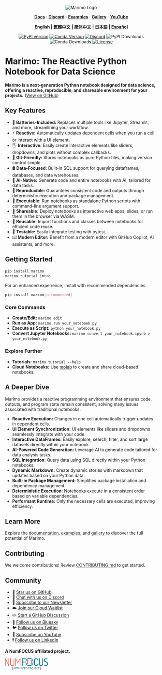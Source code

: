<p align="center">
  <img src="https://raw.githubusercontent.com/marimo-team/marimo/main/docs/_static/marimo-logotype-thick.svg" alt="Marimo Logo">
</p>

<p align="center">
  <a href="https://docs.marimo.io" target="_blank"><strong>Docs</strong></a> ·
  <a href="https://marimo.io/discord?ref=readme" target="_blank"><strong>Discord</strong></a> ·
  <a href="https://docs.marimo.io/examples/" target="_blank"><strong>Examples</strong></a> ·
  <a href="https://marimo.io/gallery/" target="_blank"><strong>Gallery</strong></a> ·
  <a href="https://www.youtube.com/@marimo-team/" target="_blank"><strong>YouTube</strong></a>
</p>

<p align="center">
  <b>English | </b>
  <a href="https://github.com/marimo-team/marimo/blob/main/README_Traditional_Chinese.md" target="_blank"><b>繁體中文</b></a>
  <b> | </b>
  <a href="https://github.com/marimo-team/marimo/blob/main/README_Chinese.md" target="_blank"><b>简体中文</b></a>
  <b> | </b>
  <a href="https://github.com/marimo-team/marimo/blob/main/README_Japanese.md" target="_blank"><b>日本語</b></a>
  <b> | </b>
  <a href="https://github.com/marimo-team/marimo/blob/main/README_Spanish.md" target="_blank"><b>Español</b></a>
</p>

<p align="center">
<a href="https://pypi.org/project/marimo/"><img src="https://img.shields.io/pypi/v/marimo?color=%2334D058&label=pypi" alt="PyPI version"></a>
<a href="https://anaconda.org/conda-forge/marimo"><img src="https://img.shields.io/conda/vn/conda-forge/marimo.svg" alt="Conda Version"></a>
<a href="https://marimo.io/discord?ref=readme"><img src="https://shields.io/discord/1059888774789730424" alt="Discord"></a>
<img alt="PyPI Downloads" src="https://img.shields.io/pepy/dt/marimo?label=pypi%20%7C%20downloads">
<img alt="Conda Downloads" src="https://img.shields.io/conda/d/conda-forge/marimo" >
<a href="https://github.com/marimo-team/marimo/blob/main/LICENSE"><img src="https://img.shields.io/pypi/l/marimo" alt="License"></a>
</p>

# Marimo: The Reactive Python Notebook for Data Science

**Marimo is a next-generation Python notebook designed for data science, offering a reactive, reproducible, and shareable environment for your projects.**  ([View on GitHub](https://github.com/marimo-team/marimo))

## Key Features

*   🚀 **Batteries-Included:** Replaces multiple tools like Jupyter, Streamlit, and more, streamlining your workflow.
*   ⚡️ **Reactive:** Automatically updates dependent cells when you run a cell or interact with a UI element.
*   🖐️ **Interactive:** Easily create interactive elements like sliders, dropdowns, and plots without complex callbacks.
*   🐍 **Git-Friendly:** Stores notebooks as pure Python files, making version control simple.
*   🛢️ **Data-Focused:** Built-in SQL support for querying dataframes, databases, and data warehouses.
*   🤖 **AI-Native:** Generate code and entire notebooks with AI, tailored for data tasks.
*   🔬 **Reproducible:** Guarantees consistent code and outputs through deterministic execution and package management.
*   🏃 **Executable:** Run notebooks as standalone Python scripts with command-line argument support.
*   🛜 **Shareable:** Deploy notebooks as interactive web apps, slides, or run them in the browser via WASM.
*   🧩 **Reusable:** Import functions and classes between notebooks for efficient code reuse.
*   🧪 **Testable:** Easily integrate testing with pytest.
*   ⌨️ **Modern Editor:** Benefit from a modern editor with GitHub Copilot, AI assistants, and more.

## Getting Started

```bash
pip install marimo
marimo tutorial intro
```

For an enhanced experience, install with recommended dependencies:

```bash
pip install marimo[recommended]
```

### Core Commands

*   **Create/Edit:** `marimo edit`
*   **Run as App:** `marimo run your_notebook.py`
*   **Execute as Script:** `python your_notebook.py`
*   **Convert Jupyter Notebooks:** `marimo convert your_notebook.ipynb > your_notebook.py`

### Explore Further

*   **Tutorials:** `marimo tutorial --help`
*   **Cloud Notebooks:** Use [molab](https://molab.marimo.io/notebooks) to create and share cloud-based notebooks.

## A Deeper Dive

Marimo provides a reactive programming environment that ensures code, outputs, and program state remain consistent, solving many issues associated with traditional notebooks.

*   **Reactive Execution:** Changes in one cell automatically trigger updates in dependent cells.
*   **UI Element Synchronization:** UI elements like sliders and dropdowns seamlessly integrate with your code.
*   **Interactive DataFrames:** Easily explore, search, filter, and sort large datasets directly within your notebook.
*   **AI-Powered Code Generation:** Leverage AI to generate code tailored for data analysis tasks.
*   **SQL Integration:** Query data using SQL directly within your Python notebooks.
*   **Dynamic Markdown:** Create dynamic stories with markdown that updates based on your Python data.
*   **Built-in Package Management:** Simplifies package installation and dependency management.
*   **Deterministic Execution:** Notebooks execute in a consistent order based on variable dependencies.
*   **Performant Runtime:** Only the necessary cells are executed, improving efficiency.

## Learn More

Explore the [documentation](https://docs.marimo.io), [examples](https://docs.marimo.io/examples/), and [gallery](https://marimo.io/gallery) to discover the full potential of Marimo.

## Contributing

We welcome contributions! Review [CONTRIBUTING.md](https://github.com/marimo-team/marimo/blob/main/CONTRIBUTING.md) to get started.

## Community

*   🌟 [Star us on GitHub](https://github.com/marimo-team/marimo)
*   💬 [Chat with us on Discord](https://marimo.io/discord?ref=readme)
*   📧 [Subscribe to our Newsletter](https://marimo.io/newsletter)
*   ☁️ [Join our Cloud Waitlist](https://marimo.io/cloud)
*   ✏️ [Start a GitHub Discussion](https://github.com/marimo-team/marimo/discussions)
*   🦋 [Follow us on Bluesky](https://bsky.app/profile/marimo.io)
*   🐦 [Follow us on Twitter](https://twitter.com/marimo_io)
*   🎥 [Subscribe on YouTube](https://www.youtube.com/@marimo-team)
*   🕴️ [Follow us on LinkedIn](https://www.linkedin.com/company/marimo-io)

**A NumFOCUS affiliated project.**

<img src="https://raw.githubusercontent.com/marimo-team/marimo/main/docs/_static/numfocus_affiliated_project.png" height="40px" alt="NumFOCUS Affiliated Project">